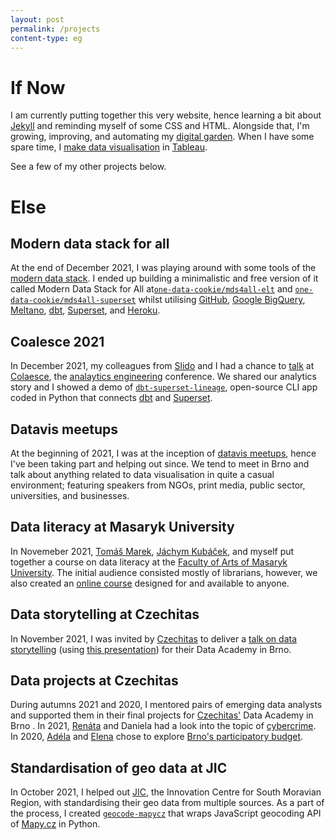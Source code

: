 ```yaml
---
layout: post
permalink: /projects
content-type: eg
---
```


# If Now
I am currently putting together this very website, hence learning a bit about [Jekyll](https://jekyllrb.com/) and reminding myself of some CSS and HTML. Alongside that, I'm growing, improving, and automating my [digital garden](/notes). When I have some spare time, I [make data visualisation](/posts) in [Tableau](https://www.tableau.com/).

See a few of my other projects below.

# Else
## Modern data stack for all
At the end of December 2021, I was playing around with some tools of the [modern data stack](https://blog.getdbt.com/future-of-the-modern-data-stack/). I ended up building a minimalistic and free version of it called Modern Data Stack for All at[`one-data-cookie/mds4all-elt`](https://github.com/one-data-cookie/mds4all-elt) and [`one-data-cookie/mds4all-superset`](https://github.com/one-data-cookie/mds4all-superset) whilst utilising [GitHub](https://github.com/), [Google BigQuery](https://cloud.google.com/bigquery/), [Meltano](https://meltano.com/), [dbt](https://www.getdbt.com/), [Superset](https://superset.apache.org/), and [Heroku](https://dashboard.heroku.com/).

## Coalesce 2021
In December 2021, my colleagues from [Slido](https://www.slido.com/) and I had a chance to [talk](https://youtu.be/YA0yqYSs9BQ) at [Colaesce](https://coalesce.getdbt.com/), the [analaytics engineering](https://www.getdbt.com/what-is-analytics-engineering/) conference. We shared our analytics story and I showed a demo of [`dbt-superset-lineage`](https://github.com/slidoapp/dbt-superset-lineage), open-source CLI app coded in Python that connects [dbt](https://www.getdbt.com/) and [Superset](https://superset.apache.org/).

## Datavis meetups
At the beginning of 2021, I was at the inception of [datavis meetups](https://www.notion.so/vis-meetup-f23461cc5478422785292c28d2aa7b9e), hence I've been taking part and helping out since. We tend to meet in Brno and talk about anything related to data visualisation in quite a casual environment; featuring speakers from NGOs, print media, public sector, universities, and businesses.

## Data literacy at Masaryk University
In Novemeber 2021, [Tomáš Marek](https://www.marektomas.cz/), [Jáchym Kubáček](https://www.linkedin.com/in/j%C3%A1chym-kub%C3%A1%C4%8Dek/), and myself put together a course on data literacy at the [Faculty of Arts of Masaryk University](https://www.phil.muni.cz/en). The initial audience consisted mostly of librarians, however, we also created an [online course](https://kisk.phil.muni.cz/kisk4future/datova-gramotnost) designed for and available to anyone.

## Data storytelling at Czechitas
In November 2021, I was invited by [Czechitas](https://www.czechitas.cz/en) to deliver a [talk on data storytelling](https://youtu.be/YoCbP-f_fEc) (using [this presentation](https://docs.google.com/presentation/d/1t72l01QatWym27fqkII6Lg6IbxugsUWD65huO-EgNYQ/edit?usp=sharing)) for their Data Academy in Brno.

## Data projects at Czechitas
During autumns 2021 and 2020, I mentored pairs of emerging data analysts and supported them in their final projects for [Czechitas'](https://www.czechitas.cz/en) Data Academy in Brno . In 2021, [Renáta](https://www.linkedin.com/in/renata-turonova/) and Daniela had a look into the topic of [cybercrime](https://public.tableau.com/views/DAPROJEKTJakbezpenojevkyberprostoru/Dashboard1?:language=en-GB&:display_count=n&:origin=viz_share_link).
In 2020, [Adéla](https://www.linkedin.com/in/adela-procha/) and [Elena](https://www.linkedin.com/in/elena-gorokhova/) chose to explore [Brno's participatory budget](https://public.tableau.com/views/PaRo-grafy1/NavigationDB?:language=en-GB&:display_count=n&:origin=viz_share_link).

## Standardisation of geo data at JIC
In October 2021, I helped out [JIC](https://www.jic.cz/en/), the Innovation Centre for South Moravian Region, with standardising their geo data from multiple sources. As a part of the process, I created [`geocode-mapycz`](https://github.com/one-data-cookie/geocode-mapycz) that wraps JavaScript geocoding API of [Mapy.cz](https://en.mapy.cz/) in Python.
